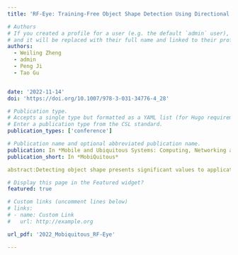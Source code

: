 ```yaml
---
title: 'RF-Eye: Training-Free Object Shape Detection Using Directional RF Antenna'

# Authors
# If you created a profile for a user (e.g. the default `admin` user), write the username (folder name) here
# and it will be replaced with their full name and linked to their profile.
authors:
  - Weiling Zheng
  - admin
  - Peng Ji
  - Tao Gu


date: '2022-11-14'
doi: 'https://doi.org/10.1007/978-3-031-34776-4_28'

# Publication type.
# Accepts a single type but formatted as a YAML list (for Hugo requirements).
# Enter a publication type from the CSL standard.
publication_types: ['conference']

# Publication name and optional abbreviated publication name.
publication: In *Mobile and Ubiquitous Systems: Computing, Networking and Services*
publication_short: In *MobiQuitous*

abstract:Detecting object shape presents significant values to applications such as Virtual Reality, Augmented Reality and surveillance. Traditional solutions usually deploy camera on site and apply image processing algorithms to obtain object shape. Wearable solutions require target to wear some devices, and apply machine learning algorithms to train and recognize object behaviors. The recent advances in Radio Frequency (RF) technology offer a device-free solution to detect object shape, however a number of research challenges exist. This paper presents RF-Eye, a novel RF-based system to detect object shape without training in indoor environments. We design and implement Linear Frequency Modulated baseband signal, making it suitable for detecting object shape. We also apply the narrow pulse signal reflections and Doppler Frequency Shift to detect the full image of object shape. We implement RF-Eye on a Universal Software Radio Peripheral device. Our experimental results show that RF-Eye achieves 100% successful rate, and it performance is reliable in complicated cases.

# Display this page in the Featured widget?
featured: true

# Custom links (uncomment lines below)
# links:
# - name: Custom Link
#   url: http://example.org

url_pdf: '2022_Mobiquitous_RF-Eye'

---
```

